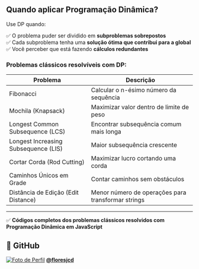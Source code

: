 ## Quando aplicar Programação Dinâmica?

Use DP quando:

✅ O problema puder ser dividido em **subproblemas sobrepostos**  
✅ Cada subproblema tenha uma **solução ótima que contribui para a global**  
✅ Você perceber que está fazendo **cálculos redundantes**

### Problemas clássicos resolvíveis com DP:

| Problema                             | Descrição |
|-------------------------------------|-----------|
| Fibonacci                           | Calcular o n-ésimo número da sequência |
| Mochila (Knapsack)                  | Maximizar valor dentro de limite de peso |
| Longest Common Subsequence (LCS)    | Encontrar subsequência comum mais longa |
| Longest Increasing Subsequence (LIS)| Maior subsequência crescente |
| Cortar Corda (Rod Cutting)          | Maximizar lucro cortando uma corda |
| Caminhos Únicos em Grade            | Contar caminhos sem obstáculos |
| Distância de Edição (Edit Distance)| Menor número de operações para transformar strings |

---
✅ **Códigos completos dos problemas clássicos resolvidos com Programação Dinâmica em JavaScript**

## 👤 GitHub

[![Foto de Perfil](https://github.com/floresjcd.png?size=50)](https://github.com/floresjcd) 
**[@floresjcd](https://github.com/floresjcd)**

